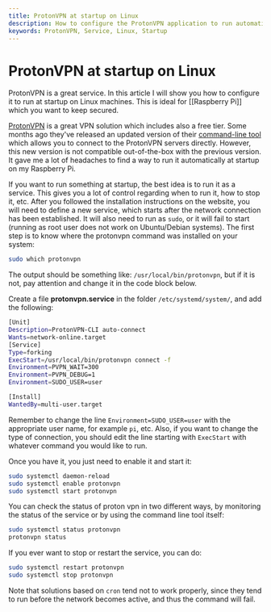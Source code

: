 ```yaml
---
title: ProtonVPN at startup on Linux
description: How to configure the ProtonVPN application to run automatically at startup, also no a Raspberry Pi
keywords: ProtonVPN, Service, Linux, Startup
---
```


# ProtonVPN at startup on Linux
ProtonVPN is a great service. In this article I will show you how to configure it to run at startup on Linux machines. This is ideal for [[Raspberry Pi]] which you want to keep secured.

[ProtonVPN](https://protonvpn.com/) is a great VPN solution which includes also a free tier. Some months ago they've released an updated version of their [command-line tool](https://protonvpn.com/support/linux-vpn-tool/) which allows you to connect to the ProtonVPN servers directly. However, this new version is not compatible out-of-the-box with the previous version. It gave me a lot of headaches to find a way to run it automatically at startup on my Raspberry Pi. 

If you want to run something at startup, the best idea is to run it as a service. This gives you a lot of control regarding when to run it, how to stop it, etc. After you followed the installation instructions on the website, you will need to define a new service, which starts after the network connection has been established. It will also need to run as ``sudo``, or it will fail to start (running as root user does not work on Ubuntu/Debian systems). The first step is to know where the protonvpn command was installed on your system:

```bash
sudo which protonvpn
```

The output should be something like: ``/usr/local/bin/protonvpn``, but if it is not, pay attention and change it in the code block below. 

Create a file **protonvpn.service** in the folder ``/etc/systemd/system/``, and add the following:

```bash
[Unit]
Description=ProtonVPN-CLI auto-connect
Wants=network-online.target
[Service]
Type=forking
ExecStart=/usr/local/bin/protonvpn connect -f
Environment=PVPN_WAIT=300
Environment=PVPN_DEBUG=1
Environment=SUDO_USER=user

[Install]
WantedBy=multi-user.target
```

Remember to change the line ``Environment=SUDO_USER=user`` with the appropriate user name, for example ``pi``, etc. Also, if you want to change the type of connection, you should edit the line starting with ``ExecStart`` with whatever command you would like to run. 

Once you have it, you just need to enable it and start it:

```bash
sudo systemctl daemon-reload
sudo systemctl enable protonvpn
sudo systemctl start protonvpn
```

You can check the status of proton vpn in two different ways, by monitoring the status of the service or by using the command line tool itself:

```bash
sudo systemctl status protonvpn
protonvpn status
```

If you ever want to stop or restart the service, you can do:

```bash
sudo systemctl restart protonvpn
sudo systemctl stop protonvpn
```

Note that solutions based on ``cron`` tend not to work properly, since they tend to run before the network becomes active, and thus the command will fail.